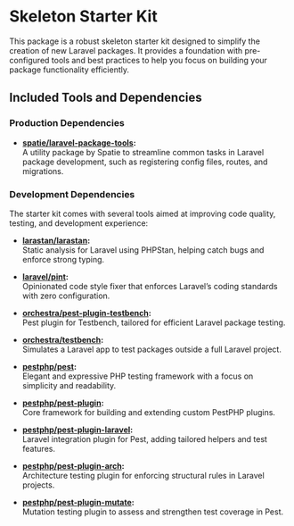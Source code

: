 # Skeleton Starter Kit

This package is a robust skeleton starter kit designed to simplify the creation of new Laravel packages. It provides a foundation with pre-configured tools and best practices to help you focus on building your package functionality efficiently.

## Included Tools and Dependencies

### Production Dependencies
- **[spatie/laravel-package-tools](https://github.com/spatie/laravel-package-tools):**  
  A utility package by Spatie to streamline common tasks in Laravel package development, such as registering config files, routes, and migrations.

### Development Dependencies
The starter kit comes with several tools aimed at improving code quality, testing, and development experience:

- **[larastan/larastan](https://github.com/nunomaduro/larastan):**  
  Static analysis for Laravel using PHPStan, helping catch bugs and enforce strong typing.

- **[laravel/pint](https://github.com/laravel/pint):**  
  Opinionated code style fixer that enforces Laravel’s coding standards with zero configuration.

- **[orchestra/pest-plugin-testbench](https://github.com/orchestral/testbench):**  
  Pest plugin for Testbench, tailored for efficient Laravel package testing.

- **[orchestra/testbench](https://github.com/orchestral/testbench):**  
  Simulates a Laravel app to test packages outside a full Laravel project.

- **[pestphp/pest](https://pestphp.com):**  
  Elegant and expressive PHP testing framework with a focus on simplicity and readability.

- **[pestphp/pest-plugin](https://github.com/pestphp/pest-plugin):**  
  Core framework for building and extending custom PestPHP plugins.

- **[pestphp/pest-plugin-laravel](https://github.com/pestphp/pest-plugin-laravel):**  
  Laravel integration plugin for Pest, adding tailored helpers and test features.

- **[pestphp/pest-plugin-arch](https://github.com/pestphp/pest-plugin-arch):**  
  Architecture testing plugin for enforcing structural rules in Laravel projects.

- **[pestphp/pest-plugin-mutate](https://github.com/pestphp/pest-plugin-mutate):**  
  Mutation testing plugin to assess and strengthen test coverage in Pest.

